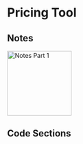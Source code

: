 # Pricing Tool
 
## **Notes**
<img src="https://dl.airtable.com/.attachmentThumbnails/f474ef05ababd6f94b54326f4fb76c9b/43dba8eb" alt="Notes Part 1" width="150" height="150">

## **Code Sections**

